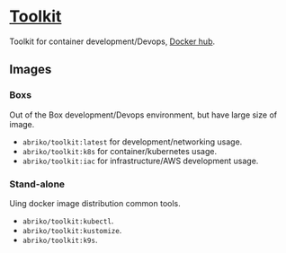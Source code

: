 # [Toolkit](https://github.com/abriko/docker-toolkit)
Toolkit for container development/Devops, [Docker hub](https://hub.docker.com/r/abriko/toolkit).

## Images

### Boxs
Out of the Box development/Devops environment, but have large size of image.

- `abriko/toolkit:latest` for development/networking usage.
- `abriko/toolkit:k8s` for container/kubernetes usage.
- `abriko/toolkit:iac` for infrastructure/AWS development usage.

### Stand-alone 
Uing docker image distribution common tools.

- `abriko/toolkit:kubectl`.
- `abriko/toolkit:kustomize`.
- `abriko/toolkit:k9s`.
